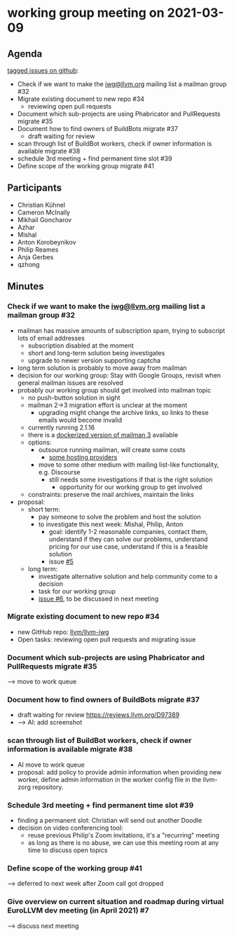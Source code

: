 # working group meeting on 2021-03-09

## Agenda

[tagged issues on github](https://github.com/ChristianKuehnel/iwg-workspace/issues?q=is%3Aopen+is%3Aissue+milestone%3A%223rd+meeting%22):

* Check if we want to make the iwg@llvm.org mailing list a mailman group #32
* Migrate existing document to new repo #34
  * reviewing open pull requests
* Document which sub-projects are using Phabricator and PullRequests migrate #35
* Document how to find owners of BuildBots migrate #37
  * draft waiting for review
* scan through list of BuildBot workers, check if owner information is available migrate #38
* schedule 3rd meeting + find permanent time slot #39
* Define scope of the working group migrate #41

## Participants

* Christian Kühnel
* Cameron McInally
* Mikhail Goncharov
* Azhar
* Mishal
* Anton Korobeynikov
* Philip Reames
* Anja Gerbes
* qzhong

## Minutes

### Check if we want to make the iwg@llvm.org mailing list a mailman group #32

* mailman has massive amounts of subscription spam, trying to subscript lots
  of email addresses
  * subscription disabled at the moment
  * short and long-term solution being investigates
  * upgrade to newer version supporting captcha
* long term solution is probably to move away from mailman
* decision for our working group: Stay with Google Groups, revisit when general
  mailman issues are resolved
* probably our working group should get involved into mailman topic
  * no push-button solution in sight
  * mailman 2->3 migration effort is unclear at the moment
    * upgrading might change the archive links, so links to these emails would
      become invalid
  * currently running 2.1.16
  * there is a [dockerized version of mailman 3](https://github.com/maxking/docker-mailman)
    available
  * options:
    * outsource running mailman, will create some costs
      * [some hosting providers](https://wiki.list.org/COM/Mailman%20hosting%20services)
    * move to some other medium with mailing list-like functionality, e.g.
      Discourse
      * still needs some investigations if that is the right solution
        * opportunity for our working group to get involved
  * constraints: preserve the mail archives, maintain the links
* proposal:
  * short term:
    * pay someone to solve the problem and host the solution
    * to investigate this next week: Mishal, Philip, Anton
      * goal: identify 1-2 reasonable companies, contact them, understand if
        they can solve our problems, understand pricing for our use case,
        understand if this is a feasible solution
      * issue [#5](https://github.com/llvm/llvm-iwg/issues/5)
  * long term:
    * investigate alternative solution and help community come to a
      decision
    * task for our working group
    * [issue #6](ttps://github.com/llvm/llvm-iwg/issues/6), to be discussed in
      next meeting

### Migrate existing document to new repo #34

* new GitHub repo: [llvm/llvm-iwg](https://github.com/llvm/llvm-iwg/)
* Open tasks: reviewing open pull requests and migrating issue

### Document which sub-projects are using Phabricator and PullRequests migrate #35

--> move to work queue

### Document how to find owners of BuildBots migrate #37

* draft waiting for review https://reviews.llvm.org/D97389
* --> AI: add screenshot

### scan through list of BuildBot workers, check if owner information is available migrate #38

* AI move to work queue
* proposal: add policy to provide admin information when providing new worker,
  define admin information in the worker config file in the llvm-zorg
  repository.

### Schedule 3rd meeting + find permanent time slot #39

* finding a permanent slot: Christian will send out another Doodle
* decision on video conferencing tool:
  * reuse previous Philip's Zoom invitations, it's a "recurring" meeting
  * as long as there is no abuse, we can use this meeting room at any time to
    discuss open topics

### Define scope of the working group #41

--> deferred to next week after Zoom call got dropped

### Give overview on current situation and roadmap during virtual EuroLLVM dev meeting (in April 2021) #7

--> discuss next meeting
